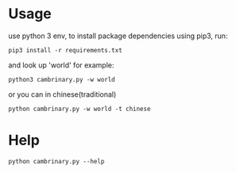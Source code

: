 # Usage
use python 3 env, to install package dependencies using pip3, run:
```
pip3 install -r requirements.txt
```
and look up 'world' for example:
```
python3 cambrinary.py -w world
```
or you can in chinese(traditional)
```
python cambrinary.py -w world -t chinese
```

# Help
```
python cambrinary.py --help
```
